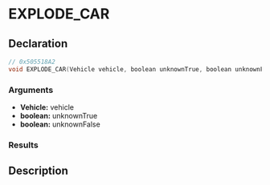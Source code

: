 # EXPLODE_CAR

## Declaration
```cpp
// 0x505518A2
void EXPLODE_CAR(Vehicle vehicle, boolean unknownTrue, boolean unknownFalse);
```

### Arguments
- **Vehicle:** vehicle
- **boolean:** unknownTrue
- **boolean:** unknownFalse

### Results

## Description
